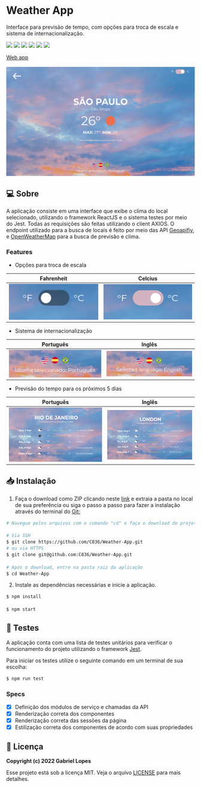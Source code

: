 # Weather App

Interface para previsão de tempo, com opções para troca de escala e sistema de internacionalização.

<div>
<img src="https://img.shields.io/badge/react-%2320232a.svg?style=for-the-badge&logo=react&logoColor=%2361DAFB"/>
<img src="https://img.shields.io/badge/TypeScript-007ACC?style=for-the-badge&logo=typescript&logoColor=white"/>
<img src="https://img.shields.io/badge/Jest-323330?style=for-the-badge&logo=Jest&logoColor=white"/>
<img src="https://img.shields.io/badge/styled--components-DB7093?style=for-the-badge&logo=styled-components&logoColor=white"/>

<img src="https://img.shields.io/badge/vercel-%23000000.svg?style=for-the-badge&logo=vercel&logoColor=white"/>
<img src="https://img.shields.io/badge/npm-CB3837?style=for-the-badge&logo=npm&logoColor=white"/>
</div>

[Web app](https://weather-app-gl.vercel.app/)<br></br><img src="src/assets/readme/layout.png">

</div>

## 💻 Sobre

A aplicação consiste em uma interface que exibe o clima do local selecionado, utilizando o framework ReactJS e o sistema testes por meio do Jest. Todas as requisições são feitas utilizando o client AXIOS. O endpoint utilizado para a busca de locais é feito por meio das API [Geoapifiy](https://www.geoapify.com/), e [OpenWeatherMap](https://openweathermap.org/) para a busca de previsão e clima.

### Features

- Opções para troca de escala

| Fahrenheit                               | Celcius                                   |
| ---------------------------------------- | ----------------------------------------- |
| <img src="src/assets/readme/escala.png"> | <img src="src/assets/readme/escala1.png"> |

- Sistema de internacionalização

| Português                             | Inglês                                 |
| ------------------------------------- | -------------------------------------- |
| <img src="src/assets/readme/int.png"> | <img src="src/assets/readme/int1.png"> |

- Previsão do tempo para os próximos 5 dias

| Português                              | Inglês                                  |
| -------------------------------------- | --------------------------------------- |
| <img src="src/assets/readme/prev.png"> | <img src="src/assets/readme/prev1.png"> |

## 📥 Instalação

1. Faça o download como ZIP clicando neste [link](https://github.com/C836/Weather-App/archive/refs/heads/main.zip) e extraia a pasta no local de sua preferência ou siga o passo a passo para fazer a instalação através do terminal do [Git:](https://git-scm.com/)

```bash
# Navegue pelos arquivos com o comando "cd" e faça o download do projeto

# Via SSH
$ git clone https://github.com/C836/Weather-App.git
# ou via HTTPS
$ git clone git@github.com:C836/Weather-App.git

# Após o download, entre na pasta raiz da aplicação
$ cd Weather-App
```

2. Instale as dependências necessárias e inicie a aplicação.

```bash
$ npm install

$ npm start
```

## 🤖 Testes

A aplicação conta com uma lista de testes unitários para verificar o funcionamento do projeto utilizando o framework [Jest](https://jestjs.io/pt-BR/).

Para iniciar os testes utilize o seguinte comando em um terminal de sua escolha:

```bash
$ npm run test
```

### Specs

- [x] Definição dos módulos de serviço e chamadas da API
- [x] Renderização correta dos componentes
- [x] Renderização correta das sessões da página
- [x] Estilização correta dos componentes de acordo com suas propriedades

## 📝 Licença

<b>Copyright (c) 2022 Gabriel Lopes</b>

Esse projeto está sob a licença MIT. Veja o arquivo [LICENSE](https://github.com/C836/Weather-App/blob/main/LICENSE) para mais detalhes.

